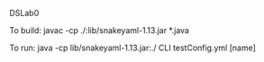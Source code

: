 DSLab0

To build:
    javac -cp ./:lib/snakeyaml-1.13.jar *.java

To run:
    java -cp lib/snakeyaml-1.13.jar:./ CLI testConfig.yml [name]
